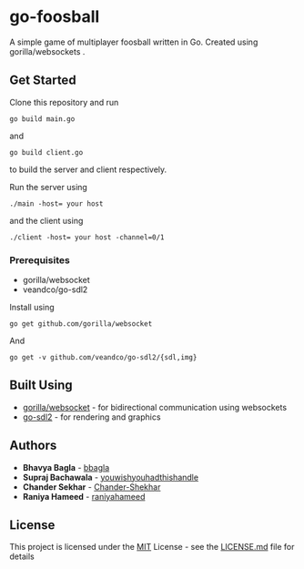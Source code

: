 # go-foosball

A simple game of multiplayer foosball written in Go. Created using gorilla/websockets .

## Get Started
Clone this repository and run

```
go build main.go
```
and
```
go build client.go
```
to build the server and client respectively.

Run the server using
```
./main -host= your host
```
and the client using
```
./client -host= your host -channel=0/1
```

### Prerequisites

* gorilla/websocket
* veandco/go-sdl2

Install using

```
go get github.com/gorilla/websocket
```
And

```
go get -v github.com/veandco/go-sdl2/{sdl,img}
```


## Built Using

* [gorilla/websocket](https://www.github.com/gorilla/websocket) - for bidirectional communication using websockets
* [go-sdl2](https://www.github.com/veandco/go-sdl2) - for rendering and graphics



## Authors

* **Bhavya Bagla** -  [bbagla](https://github.com/bbagla)
* **Supraj Bachawala**  - [youwishyouhadthishandle](https://github.com/youwishyouhadthishandle)
* **Chander Sekhar** -  [Chander-Shekhar](https://github.com/Chander-Shekhar)
* **Raniya Hameed**  - [raniyahameed](https://github.com/raniyahameed)


## License

This project is licensed under the [MIT](https://choosealicense.com/licenses/mit/) License - see the [LICENSE.md](LICENSE.md) file for details


